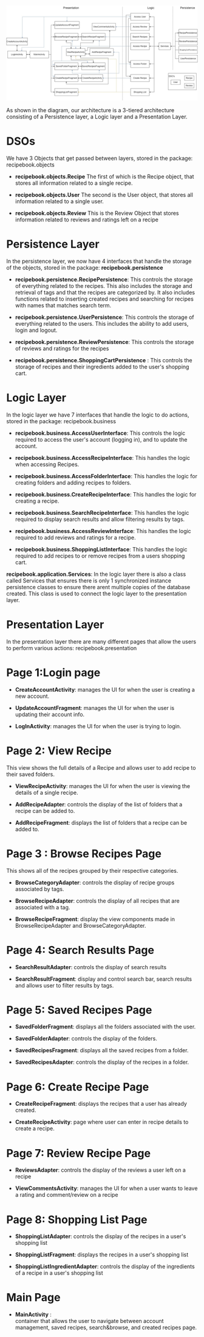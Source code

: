 

![](architecture_iteration3.jpg)


As shown in the diagram, our architecture is a 3-tiered architecture consisting of a Persistence layer, a Logic layer and a Presentation Layer.


# DSOs
We have 3 Objects that get passed between layers, stored in the package: recipebook.objects


* **recipebook.objects.Recipe**
The first of which is the Recipe object, that stores all information related to a single recipe.


* **recipebook.objects.User**
The second is the User object, that stores all information related to a single user.

* **recipebook.objects.Review**
This is the Review Object that stores information related to reviews and ratings left on a recipe

# Persistence Layer
In the persistence layer, we now have 4 interfaces  that handle the storage of the objects, stored in the package: **recipebook.persistence**

* **recipebook.persistence.RecipePersistence**:
This controls the storage of everything related to the recipes. This also includes the storage and retrieval of tags and that the recipes are categorized by. It also includes functions related to inserting created recipes and searching for recipes with names that matches search term.

* **recipebook.persistence.UserPersistence**:
This controls the storage of everything related to the users. This includes the ability to add users, login and logout.

* **recipebook.persistence.ReviewPersistence**: This controls the storage of reviews and ratings for the recipes

* **recipebook.persistence.ShoppingCartPersistence** : This controls the storage of recipes and their ingredients added to the user's shopping cart.


# Logic Layer
In the logic layer we have 7 interfaces that handle the logic to do actions, stored in the package: recipebook.business

* **recipebook.business.AccessUserInterface**:
This controls the logic required to access the user's account (logging in), and to update the account.

* **recipebook.business.AccessRecipeInterface**:
This handles the logic when accessing Recipes. 

* **recipebook.business.AccessFolderInterface**:
This handles the logic for creating folders and adding recipes to folders.

* **recipebook.business.CreateRecipeInterface**:
This handles the logic for creating a recipe.

* **recipebook.business.SearchRecipeInterface**:
This handles the logic required to display search results and allow filtering results by tags.

* **recipebook.business.AccessReviewInterface**:
This handles the logic required to add reviews and ratings for a recipe.

* **recipebook.business.ShoppingListInterface**:
This handles the logic required to add recipes to or remove recipes from a users shopping cart.


**recipebook.application.Services**:
In the logic layer there is also a class called Services that ensures there is only 1 synchronized instance persistence classes to ensure there arent multiple copies of the database created. This class is used to connect the logic layer to the presentation layer.


# Presentation Layer
In the presentation layer there are many different pages that allow the users to perform various actions: recipebook.presentation

# Page 1:Login page
* **CreateAccountActivity**:
manages the UI for when the user is creating a new account.


* **UpdateAccountFragment**:
manages the UI for when the user is updating their account info.


* **LogInActivity**:
manages the UI for when the user is trying to login.

# Page 2: View Recipe
This view shows the full details of a Recipe and allows user to add recipe to their saved folders.


* **ViewRecipeActivity**:
manages the UI for when the user is viewing the details of a single recipe.


* **AddRecipeAdapter**:
controls the display of the list of folders that a recipe can be added to.


* **AddRecipeFragment**:
displays the list of folders that a recipe can be added to.

# Page 3 : Browse Recipes Page
This shows all of the recipes grouped by their respective categories.


* **BrowseCategoryAdapter**:
controls the display of recipe groups associated by tags.


* **BrowseRecipeAdapter**:
controls the display of all recipes that are associated with a tag.


* **BrowseRecipeFragment**:
display the view components made in BrowseRecipeAdapter and BrowseCategoryAdapter.

# Page 4: Search Results Page
* **SearchResultAdapter**:
controls the display of search results


* **SearchResultFragment**:
display and control search bar, search results and allows user to filter results by tags.

# Page 5: Saved Recipes Page
* **SavedFolderFragment**:
displays all the folders associated with the user.

* **SavedFolderAdapter**:
controls the display of the folders.


* **SavedRecipesFragment**:
displays all the saved recipes from a folder.


* **SavedRecipesAdapter**:
controls the display of the recipes in a folder.

# Page 6: Create Recipe Page
* **CreateRecipeFragment**:
displays the recipes that a user has already created.


* **CreateRecipeActivity**:
page where user can enter in recipe details to create a recipe.

# Page 7: Review Recipe Page
* **ReviewsAdapter**: controls the display of the reviews a user left on a recipe

* **ViewCommentsActivity**: manages the UI for when a user wants to leave a rating and comment/review on a recipe

# Page 8: Shopping List Page
* **ShoppingListAdapter**: controls the display of the recipes in a user's shopping list

* **ShoppingListFragment**: displays the recipes in a user's shopping list

* **ShoppingListIngredientAdapter**: controls the display of the ingredients of a recipe in a user's shopping list


# Main Page
* **MainActivity** :  
container that allows the user to navigate between account management, saved recipes, search&browse, and created recipes page.
